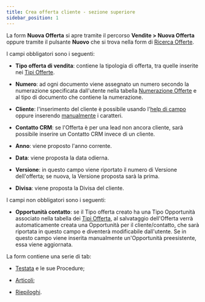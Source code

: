 ```yaml
---
title: Crea offerta cliente - sezione superiore
sidebar_position: 1
---
```


La form **Nuova Offerta** si apre tramite il percorso **Vendite > Nuova Offerta** oppure tramite il pulsante **Nuovo** che si trova nella form di [Ricerca Offerte](/docs/sales/offers/search-offers).

I campi obbligatori sono i seguenti:      

- **Tipo offerta di vendita**: contiene la tipologia di offerta, tra quelle inserite nei [Tipi Offerte](/docs/configurations/tables/sales/sales-offer-type).

- **Numero**: ad ogni documento viene assegnato un numero secondo la numerazione specificata dall'utente nella tabella [Numerazione Offerte](/docs/configurations/tables/fluentis-numerations) e al tipo di documento che contiene la numerazione.     

- **Cliente**: l'inserimento del cliente è possibile usando l'[help di campo](/docs/guide/common/operations-with-data/manual-entry-or-help-and-data-selection) oppure inserendo [manualmente](/docs/guide/common/operations-with-data/manual-entry-or-help-and-data-selection) i caratteri.

- **Contatto CRM**: se l'Offerta è per una lead non ancora cliente, sarà possibile inserire un Contatto CRM invece di un cliente.    

- **Anno**: viene proposto l'anno corrente.  

- **Data**: viene proposta la data odierna.     

- **Versione**: in questo campo viene riportato il numero di Versione dell'offerta; se nuova, la Versione proposta sarà la prima.    

- **Divisa**: viene proposta la Divisa del cliente.     

I campi non obbligatori sono i seguenti:      

- **Opportunità contatto**: se il Tipo offerta creato ha una Tipo Opportunità associato nella tabella dei [Tipi Offerta](/docs/configurations/tables/sales/sales-offer-type), al salvataggio dell'Offerta verrà automaticamente creata una Opportunità per il cliente/contatto, che sarà riportata in questo campo e diventerà modificabile dall'utente. Se in questo campo viene inserita manualmente un'Opportunità preesistente, essa viene aggiornata.           

La form contiene una serie di tab:

- [Testata](/docs/sales/offers/new-offer/header) e le sue Procedure;

- [Articoli](/docs/sales/offers/new-offer/items);

- [Riepiloghi](/docs/sales/offers/new-offer/summaries).
